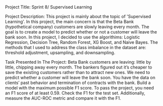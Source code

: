 Project Title: Sprint 8/ Supervised Learning

Project Description: This project is mainly about the topic of 'Supervised Learning'. In this project, the main concern is that the Beta Bank (hypothetical company) 
customers are slowly leaving every month. The goal is to create a model to predict whether or not a customer will leave the bank soon. In this project, I decided to 
use the algorithims: Logistic Regression, Decision Tree, Random Forest, XG Boost, and Naive Bayes. The methods that I used to address the class imbalance in the dataset 
are: threshold adjustment, upsampling, and downsampling. 

Task Presented In The Project: Beta Bank customers are leaving: little by little, chipping away every month. 
The bankers figured out it’s cheaper to save the existing customers rather than to attract new ones.
We need to predict whether a customer will leave the bank soon. You have the data on clients’ past behavior and termination of contracts with the bank.
Build a model with the maximum possible F1 score. To pass the project, you need an F1 score of at least 0.59. Check the F1 for the test set.
Additionally, measure the AUC-ROC metric and compare it with the F1.
